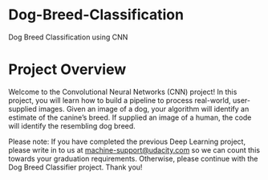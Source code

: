 # Dog-Breed-Classification
Dog Breed Classification using CNN

# Project Overview

Welcome to the Convolutional Neural Networks (CNN) project! In this project, you will learn how to build a pipeline to process real-world, user-supplied images. Given an image of a dog, your algorithm will identify an estimate of the canine’s breed. If supplied an image of a human, the code will identify the resembling dog breed.

Please note: If you have completed the previous Deep Learning project, please write in to us at machine-support@udacity.com so we can count this towards your graduation requirements. Otherwise, please continue with the Dog Breed Classifier project. Thank you!
